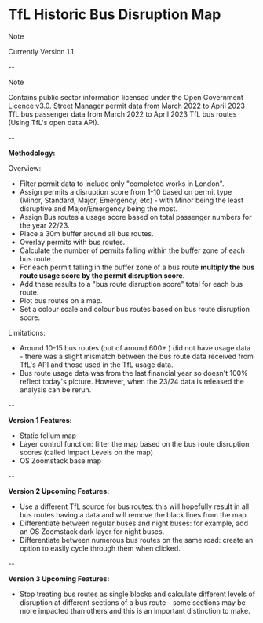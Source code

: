 # TfL Historic Bus Disruption Map
> [!NOTE] 
> Currently Version 1.1

--

> [!NOTE]
> Contains public sector information licensed under the Open Government Licence v3.0.
> Street Manager permit data from March 2022 to April 2023 
> TfL bus passenger data from March 2022 to April 2023 
> TfL bus routes (Using TfL's open data API). 

--

**Methodology:**

Overview:

- Filter permit data to include only "completed works in London". 
- Assign permits a disruption score from 1-10 based on permit type (Minor, Standard, Major, Emergency, etc) - 
with Minor being the least disruptive and Major/Emergency being the most. 
- Assign Bus routes a usage score based on total passenger numbers for the year 22/23. 
- Place a 30m buffer around all bus routes.
- Overlay permits with bus routes. 
- Calculate the number of permits falling within the buffer zone of each bus route. 
- For each permit falling in the buffer zone of a bus route **multiply the bus route usage score by the permit
disruption score**.
- Add these results to a "bus route disruption score" total for each bus route. 
- Plot bus routes on a map. 
- Set a colour scale and colour bus routes based on bus route disruption score.

Limitations: 

- Around 10-15 bus routes (out of around 600+ ) did not have usage data - there was a slight mismatch between the bus
route data received from TfL's API and those used in the TfL usage data.  
- Bus route usage data was from the last financial year so doesn't 100% reflect today's picture. However, when the 23/24
data is released the analysis can be rerun. 

--

**Version 1 Features:**

- Static folium map 
- Layer control function: filter the map based on the bus route disruption scores (called Impact Levels on the map)
- OS Zoomstack base map

--

**Version 2 Upcoming Features:**

- Use a different TfL source for bus routes: this will hopefully result in all bus routes having a data and will remove
the black lines from the map. 
- Differentiate between regular buses and night buses: for example, add an OS Zoomstack dark layer for night buses. 
- Differentiate between numerous bus routes on the same road: create an option to easily 
cycle through them when clicked. 

--

**Version 3 Upcoming Features:**

- Stop treating bus routes as single blocks and calculate different levels of disruption at different sections of a bus
route - some sections may be more impacted than others and this is an important distinction to make.